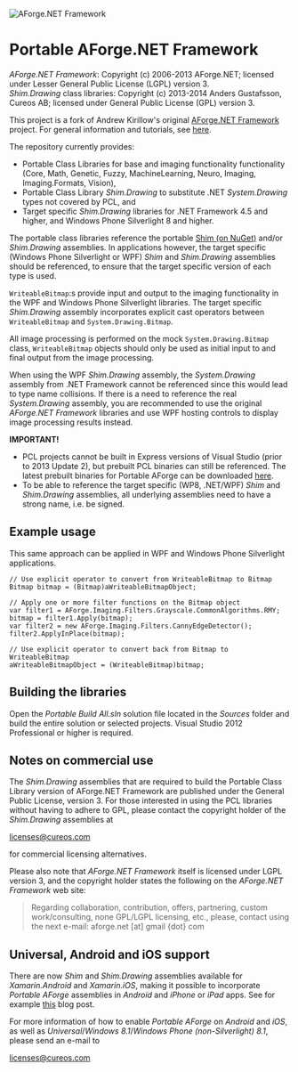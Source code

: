 ![AForge.NET Framework](http://www.aforgenet.com/img/aforgenetf.jpg)

Portable AForge.NET Framework
=============================

*AForge.NET Framework*: Copyright (c) 2006-2013 AForge.NET; licensed under Lesser General Public License (LGPL) version 3.<br/>
*Shim.Drawing* class libraries: Copyright (c) 2013-2014 Anders Gustafsson, Cureos AB; licensed under General Public License (GPL) version 3.

This project is a fork of Andrew Kirillow's original [AForge.NET Framework](https://code.google.com/p/aforge/) project. 
For general information and tutorials, see [here](http://www.aforgenet.com/aforge/framework/).

The repository currently provides:

* Portable Class Libraries for base and imaging functionality functionality (Core, Math, Genetic, Fuzzy, MachineLearning, Neuro, Imaging, Imaging.Formats, Vision), 
* Portable Class Library *Shim.Drawing* to substitute .NET *System.Drawing* types not covered by PCL, and
* Target specific *Shim.Drawing* libraries for .NET Framework 4.5 and higher, and Windows Phone Silverlight 8 and higher.

The portable class libraries reference the portable [Shim (on NuGet)](https://github.com/cureos/shim) and/or *Shim.Drawing* assemblies. In applications however, the target specific (Windows Phone Silverlight or WPF)
*Shim* and *Shim.Drawing* assemblies should be referenced, to ensure that the target specific version of each type is used.
 
`WriteableBitmap`:s provide input and output to the imaging functionality in the WPF and Windows Phone Silverlight libraries. The target specific *Shim.Drawing* assembly 
incorporates explicit cast operators between `WriteableBitmap` and `System.Drawing.Bitmap`.

All image processing is performed on the mock `System.Drawing.Bitmap` class, `WriteableBitmap` objects should only be used as initial input to and final output from the
image processing.

When using the WPF *Shim.Drawing* assembly, the *System.Drawing* assembly from .NET Framework cannot be referenced since this would lead to type name collisions. If there is a need to reference 
the real *System.Drawing* assembly, you are recommended to use the original *AForge.NET Framework* libraries and use WPF hosting controls to display image processing results instead.

**IMPORTANT!**<br />
* PCL projects cannot be built in Express versions of Visual Studio (prior to 2013 Update 2), but prebuilt PCL binaries can still be referenced. The latest prebuilt binaries for Portable AForge 
can be downloaded [here](https://github.com/cureos/aforge/releases).
* To be able to reference the target specific (WP8, .NET/WPF) *Shim* and *Shim.Drawing* assemblies, all underlying assemblies need to have a strong name, i.e. be signed. 

Example usage
-------------

This same approach can be applied in WPF and Windows Phone Silverlight applications.

    // Use explicit operator to convert from WriteableBitmap to Bitmap
    Bitmap bitmap = (Bitmap)aWriteableBitmapObject;

    // Apply one or more filter functions on the Bitmap object
    var filter1 = AForge.Imaging.Filters.Grayscale.CommonAlgorithms.RMY;
    bitmap = filter1.Apply(bitmap);
    var filter2 = new AForge.Imaging.Filters.CannyEdgeDetector();
    filter2.ApplyInPlace(bitmap);

    // Use explicit operator to convert back from Bitmap to WriteableBitmap
    aWriteableBitmapObject = (WriteableBitmap)bitmap;

Building the libraries
----------------------

Open the *Portable Build All.sln* solution file located in the *Sources* folder and build the entire solution or selected projects. Visual Studio 2012 Professional or higher is required.

Notes on commercial use
-----------------------

The *Shim.Drawing* assemblies that are required to build the Portable Class Library version of AForge.NET Framework are published under the General Public License, version 3.
For those interested in using the PCL libraries without having to adhere to GPL, please contact the copyright holder of the *Shim.Drawing* assemblies at

[licenses@cureos.com](mailto:licenses@cureos.com)

for commercial licensing alternatives.

Please also note that *AForge.NET Framework* itself is licensed under LGPL version 3, and the copyright holder states the following on the *AForge.NET Framework* web site:

> Regarding collaboration, contribution, offers, partnering, custom work/consulting, none GPL/LGPL licensing, etc., please, contact using the next e-mail:
aforge.net [at] gmail {dot} com

Universal, Android and iOS support
----------------------------------

There are now *Shim* and *Shim.Drawing* assemblies available for *Xamarin.Android* and *Xamarin.iOS*, making it possible to 
incorporate *Portable AForge* assemblies in *Android* and *iPhone* or *iPad* apps. See for example [this](http://cureos.blogspot.com/2014/10/smartphone-image-processing-development.html) blog post. 

For more information of how to enable *Portable AForge* on *Android* and *iOS*, as well as *Universal*/*Windows 8.1*/*Windows Phone (non-Silverlight) 8.1*, please send an e-mail to

[licenses@cureos.com](mailto:licenses@cureos.com)
